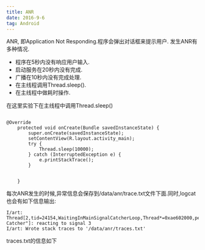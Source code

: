 ```yaml
---
title: ANR
date: 2016-9-6
tag: Android
---
```


ANR, 即Application Not Responding.程序会弹出对话框来提示用户. 发生ANR有多种情况.

* 程序在5秒内没有响应用户输入.
* 启动服务在20秒内没有完成.
* 广播在10秒内没有完成处理.
* 在主线程调用Thread.sleep().
* 在主线程中做耗时操作.

在这里实验下在主线程中调用Thread.sleep()
```

@Override
    protected void onCreate(Bundle savedInstanceState) {
        super.onCreate(savedInstanceState);
        setContentView(R.layout.activity_main);
        try {
            Thread.sleep(10000);
        } catch (InterruptedException e) {
            e.printStackTrace();
        }


    }
```

每次ANR发生的时候,异常信息会保存到/data/anr/trace.txt文件下面.同时,logcat也会有如下信息输出:
```
I/art: Thread[2,tid=24154,WaitingInMainSignalCatcherLoop,Thread*=0xae602000,peer=0x2ac0a100,"Signal Catcher"]: reacting to signal 3
I/art: Wrote stack traces to '/data/anr/traces.txt'
```
traces.txt的信息如下
```

```
